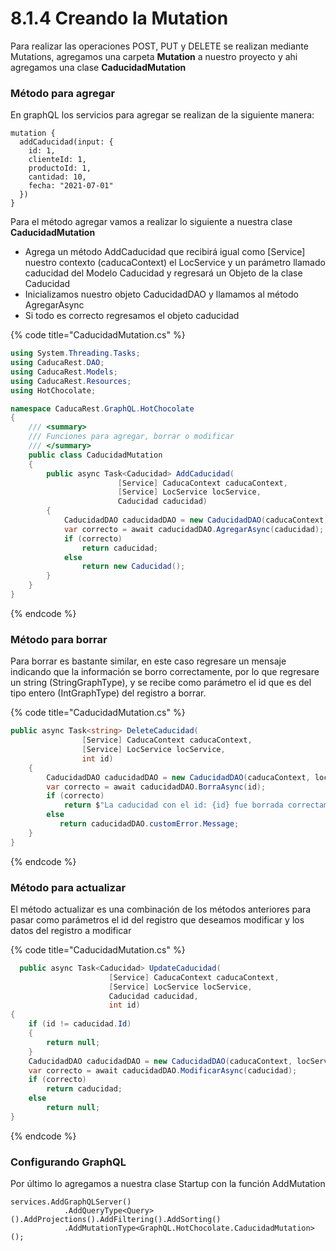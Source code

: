 # 8.1.4 Creando la Mutation

Para realizar las operaciones POST, PUT y DELETE se realizan mediante Mutations, agregamos una carpeta **Mutation** a nuestro proyecto y ahi agregamos una clase **CaducidadMutation**

### **Método para agregar**

En graphQL los servicios para agregar se realizan de la siguiente manera:

```
mutation {
  addCaducidad(input: {
    id: 1,
    clienteId: 1,
    productoId: 1,
    cantidad: 10,
    fecha: "2021-07-01"
  })
}
```

Para el método agregar vamos a realizar lo siguiente a nuestra clase **CaducidadMutation**

* Agrega un método AddCaducidad que recibirá igual como \[Service] nuestro contexto (caducaContext) el LocService y un parámetro llamado caducidad del Modelo Caducidad y regresará un Objeto de la clase Caducidad
* Inicializamos nuestro objeto CaducidadDAO y llamamos al método AgregarAsync
* Si todo es correcto regresamos el objeto caducidad

{% code title="CaducidadMutation.cs" %}
```csharp
using System.Threading.Tasks;
using CaducaRest.DAO;
using CaducaRest.Models;
using CaducaRest.Resources;
using HotChocolate;

namespace CaducaRest.GraphQL.HotChocolate
{
    /// <summary>
    /// Funciones para agregar, borrar o modificar
    /// </summary>
    public class CaducidadMutation
    {
        public async Task<Caducidad> AddCaducidad(
                        [Service] CaducaContext caducaContext,
                        [Service] LocService locService, 
                        Caducidad caducidad)
        {
            CaducidadDAO caducidadDAO = new CaducidadDAO(caducaContext, locService);
            var correcto = await caducidadDAO.AgregarAsync(caducidad);
            if (correcto)
                return caducidad;
            else
                return new Caducidad();
        }
    }
} 
```
{% endcode %}

### Método para borrar

Para borrar es bastante similar, en este caso regresare un mensaje indicando que la información se borro correctamente, por lo que regresare un string (StringGraphType), y se recibe como parámetro el id que es del tipo entero (IntGraphType) del registro a borrar.&#x20;

{% code title="CaducidadMutation.cs" %}
```csharp
public async Task<string> DeleteCaducidad(
                [Service] CaducaContext caducaContext, 
                [Service] LocService locService, 
                int id)
    {
        CaducidadDAO caducidadDAO = new CaducidadDAO(caducaContext, locService);
        var correcto = await caducidadDAO.BorraAsync(id);
        if (correcto)
            return $"La caducidad con el id: {id} fue borrada correctamente";
        else
           return caducidadDAO.customError.Message;
    }
}
```
{% endcode %}

### Método para actualizar

El método actualizar es una combinación de los métodos anteriores para pasar como parámetros el id del registro que deseamos modificar y los datos del registro a modificar

{% code title="CaducidadMutation.cs" %}
```csharp
  public async Task<Caducidad> UpdateCaducidad(
                      [Service] CaducaContext caducaContext,
                      [Service] LocService locService,
                      Caducidad caducidad,
                      int id)
{
    if (id != caducidad.Id)
    {
        return null;
    }
    CaducidadDAO caducidadDAO = new CaducidadDAO(caducaContext, locService);
    var correcto = await caducidadDAO.ModificarAsync(caducidad);
    if (correcto)
        return caducidad;
    else
        return null;
}
```
{% endcode %}

### Configurando GraphQL

Por último lo agregamos a nuestra clase Startup con la función AddMutation

```
services.AddGraphQLServer()
            .AddQueryType<Query>().AddProjections().AddFiltering().AddSorting()
            .AddMutationType<GraphQL.HotChocolate.CaducidadMutation>();
```
